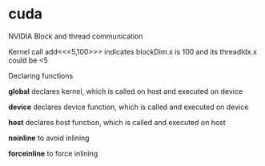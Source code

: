 # cuda
NVIDIA Block and thread communication

Kernel call 
add<<<5,100>>>  indicates blockDim.x is 100 and its threadIdx.x could be <5

Declaring functions


__global__    	declares kernel, which is called on host and executed on device

__device__     	declares device function, which is called and executed on device

__host__           	declares host function, which is called and executed on host

__noinline__     	to avoid inlining

__forceinline__	       to force inlining

